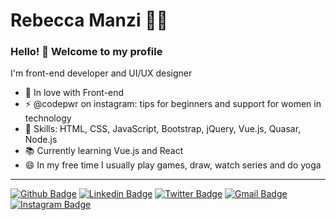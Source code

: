 # Rebecca Manzi :woman_technologist:

### Hello! 👋 Welcome to my profile

I'm front-end developer and UI/UX designer

 - 💙 In love with Front-end
 - ⚡ @codepwr on instagram: tips for beginners and support for women in technology
 - 📌 Skills: HTML, CSS, JavaScript, Bootstrap, jQuery, Vue.js, Quasar, Node.js
 - 📚 Currently learning Vue.js and React
 - 😄 In my free time I usually play games, draw, watch series and do yoga
 
 
 ----

[![Github Badge](https://img.shields.io/badge/-rebeccamanzi-000?style=flat-square&logo=Github&logoColor=white&link=https://github.com/rebeccamanzi)](https://github.com/rebeccamanzi)
[![Linkedin Badge](https://img.shields.io/badge/-rebeccamanzi-blue?style=flat-square&logo=Linkedin&logoColor=white&link=https://www.linkedin.com/in/rebeccamanzi/)](https://www.linkedin.com/in/rebeccamanzi/)
[![Twitter Badge](https://img.shields.io/badge/-rebeccacmanzi-1ca0f1?style=flat-square&labelColor=1ca0f1&logo=twitter&logoColor=white&link=https://twitter.com/lgdbittencourt)](https://twitter.com/rebeccacmanzi)
[![Gmail Badge](https://img.shields.io/badge/-gmail-c14438?style=flat-square&logo=Gmail&logoColor=white&link=mailto:rebeccamanzi@gmail.com)](mailto:rebeccamanzi@gmail.com)
[![Instagram Badge](https://img.shields.io/badge/-@codepwr-C13584?style=flat-square&labelColor=C13584&logo=instagram&logoColor=white&link=https://www.instagram.com/codepwr/)](https://www.instagram.com/codepwr/)

